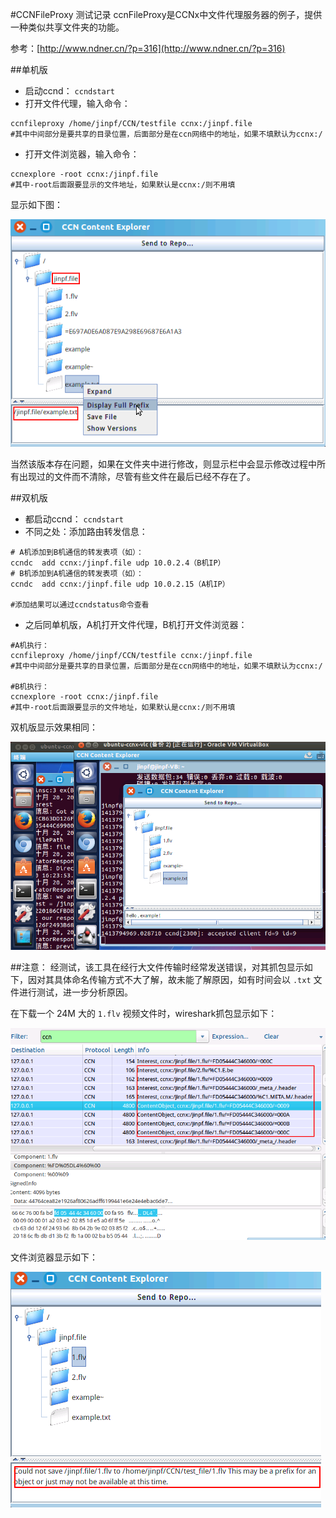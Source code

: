 #CCNFileProxy 测试记录
ccnFileProxy是CCNx中文件代理服务器的例子，提供一种类似共享文件夹的功能。

参考：[http://www.ndner.cn/?p=316](http://www.ndner.cn/?p=316)

##单机版
* 启动ccnd： `ccndstart`
* 打开文件代理，输入命令：
<!--lang:shell-->
	ccnfileproxy /home/jinpf/CCN/testfile ccnx:/jinpf.file
	#其中中间部分是要共享的目录位置，后面部分是在ccn网络中的地址，如果不填默认为ccnx:/
* 打开文件浏览器，输入命令：
<!--lang:shell-->
	ccnexplore -root ccnx:/jinpf.file
	#其中-root后面跟要显示的文件地址，如果默认是ccnx:/则不用填

显示如下图：

![](./pic/ccnfileproxy1.png)

当然该版本存在问题，如果在文件夹中进行修改，则显示栏中会显示修改过程中所有出现过的文件而不清除，尽管有些文件在最后已经不存在了。

##双机版
* 都启动ccnd： `ccndstart`
* 不同之处：添加路由转发信息：
<!--lang:shell-->
	# A机添加到B机通信的转发表项（如）：
	ccndc  add ccnx:/jinpf.file udp 10.0.2.4（B机IP）
	# B机添加到A机通信的转发表项（如）：
	ccndc  add ccnx:/jinpf.file udp 10.0.2.15（A机IP）
	
	#添加结果可以通过ccndstatus命令查看
* 之后同单机版，A机打开文件代理，B机打开文件浏览器：
<!--lang:shell-->
	#A机执行：
	ccnfileproxy /home/jinpf/CCN/testfile ccnx:/jinpf.file
	#其中中间部分是要共享的目录位置，后面部分是在ccn网络中的地址，如果不填默认为ccnx:/

	#B机执行：
	ccnexplore -root ccnx:/jinpf.file
	#其中-root后面跟要显示的文件地址，如果默认是ccnx:/则不用填

双机版显示效果相同：

![](./pic/ccnfileproxy2.png)

##注意：
经测试，该工具在经行大文件传输时经常发送错误，对其抓包显示如下，因对其具体命名传输方式不大了解，故未能了解原因，如有时间会以 `.txt` 文件进行测试，进一步分析原因。

在下载一个 24M 大的 `1.flv` 视频文件时，wireshark抓包显示如下：

![](./pic/ccnfileproxy3.png)

文件浏览器显示如下：

![](./pic/ccnfileproxy4.png)

